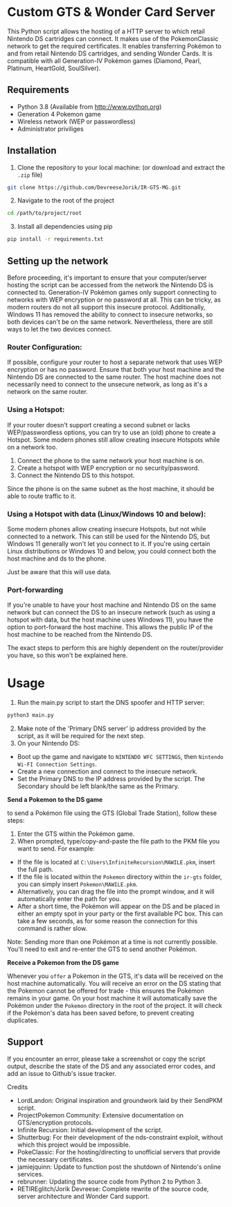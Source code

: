 # Custom GTS & Wonder Card Server

This Python script allows the hosting of a HTTP server to which retail Nintendo DS cartridges can connect. It makes use of the PokemonClassic network to get the required certificates. It enables transferring Pokémon to and from retail Nintendo DS cartridges, and sending Wonder Cards. It is compatible with all Generation-IV Pokémon games (Diamond, Pearl, Platinum, HeartGold, SoulSilver).

## Requirements

- Python 3.8 (Available from http://www.python.org)
- Generation 4 Pokemon game
- Wireless network (WEP or passwordless)
- Administrator priviliges

## Installation

1. Clone the repository to your local machine: (or download and extract the `.zip` file)
```bash
git clone https://github.com/DevreeseJorik/IR-GTS-MG.git
```
2. Navigate to the root of the project
```bash
cd /path/to/project/root
```
3. Install all dependencies using pip
```bash
pip install -r requirements.txt
```

## Setting up the network

Before proceeding, it's important to ensure that your computer/server hosting the script can be accessed from the network the Nintendo DS is connected to. Generation-IV Pokémon games only support connecting to networks with WEP encryption or no password at all. This can be tricky, as modern routers do not all support this insecure protocol.
Additionally, Windows 11 has removed the ability to connect to insecure networks, so both devices can't be on the 
same network. Nevertheless, there are still ways to let the two devices connect.

### Router Configuration:

If possible, configure your router to host a separate network that uses WEP encryption or has no password.
Ensure that both your host machine and the Nintendo DS are connected to the same router. The host machine
does not necessarily need to connect to the unsecure network, as long as it's a network on the same router.

### Using a Hotspot:

If your router doesn't support creating a second subnet or lacks WEP/passwordless options, you can try to use an (old) phone to create a Hotspot. Some modern phones still allow creating insecure Hotspots while on a network too.

1. Connect the phone to the same network your host machine is on.
2. Create a hotspot with WEP encryption or no security/password.
3. Connect the Nintendo DS to this hotspot.

Since the phone is on the same subnet as the host machine, it should be able to route traffic to it.

### Using a Hotspot with data (Linux/Windows 10 and below):

Some modern phones allow creating insecure Hotspots, but not while connected to a network. This can still
be used for the Nintendo DS, but Windows 11 generally won't let you connect to it. If you're using certain
Linux distributions or Windows 10 and below, you could connect both the host machine and ds to the phone.

Just be aware that this will use data.

### Port-forwarding

If you're unable to have your host machine and Nintendo DS on the same network but can connect the DS to an insecure network (such as using a hotspot with data, but the host machine uses Windows 11), you have the option to port-forward the host machine. This allows the public IP of the host machine to be reached from the Nintendo DS.

The exact steps to perform this are highly dependent on the router/provider you have, so this won't be explained here.

# Usage

1. Run the main.py script to start the DNS spoofer and HTTP server:
```bash
python3 main.py
```
2. Make note of the 'Primary DNS server' ip address provided by the script, as it will be required for the next step.
3. On your Nintendo DS:
- Boot up the game and navigate to `NINTENDO WFC SETTINGS`, then `Nintendo Wi-FI Connection Settings`.
- Create a new connection and connect to the insecure network.
- Set the Primary DNS to the IP address provided by the script. The Secondary should be left blank/the same as the Primary.

**Send a Pokemon to the DS game**

to send a Pokémon file using the GTS (Global Trade Station), follow these steps:

1. Enter the GTS within the Pokémon game.
2. When prompted, type/copy-and-paste the file path to the PKM file you want to send. For example:
- If the file is located at `C:\Users\InfiniteRecursion\MAWILE.pkm`, insert the full path.
- If the file is located within the `Pokemon` directory within the `ir-gts` folder, you can simply insert `Pokemon\MAWILE.pkm`.
- Alternatively, you can drag the file into the prompt window, and it will automatically enter the path for you.
- After a short time, the Pokémon will appear on the DS and be placed in either an empty spot in your party or the first available PC box. This can take a few seconds, as for some reason the connection for this command is rather slow.

Note: Sending more than one Pokémon at a time is not currently possible. You'll need to exit and re-enter the GTS to send another Pokémon.

**Receive a Pokemon from the DS game**

Whenever you `offer` a Pokemon in the GTS, it's data will be received  on the host machine automatically. You will receive an error on the DS stating that the Pokemon cannot be offered for trade - this ensures the Pokémon remains in your game. On your host machine it will automatically save the Pokémon under the `Pokemon` directory in the root of the project. It will check if the Pokémon's data has been saved before, to prevent creating duplicates.


## Support

If you encounter an error, please take a screenshot or copy the script output, describe the state of the DS and any associated error codes, and add an issue to Github's issue tracker.


Credits
- LordLandon: Original inspiration and groundwork laid by their SendPKM script.
- ProjectPokemon Community: Extensive documentation on GTS/encryption protocols.
- Infinite Recursion: Initial development of the script.
- Shutterbug: For their development of the nds-constraint exploit, without which this project would be impossible.
- PokeClassic: For the hosting/directing to unofficial servers
that provide the necessary certificates.
- jamiejquinn: Update to function post the shutdown of Nintendo's online services.
- rebrunner: Updating the source code from Python 2 to Python 3.
- RETIREglitch/Jorik Devreese: Complete rewrite of the source code, server architecture and Wonder Card support.

